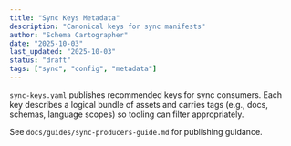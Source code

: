 ```yaml
---
title: "Sync Keys Metadata"
description: "Canonical keys for sync manifests"
author: "Schema Cartographer"
date: "2025-10-03"
last_updated: "2025-10-03"
status: "draft"
tags: ["sync", "config", "metadata"]
---
```


`sync-keys.yaml` publishes recommended keys for sync consumers. Each key describes a logical bundle of assets and carries tags (e.g., docs, schemas, language scopes) so tooling can filter appropriately.

See `docs/guides/sync-producers-guide.md` for publishing guidance.
